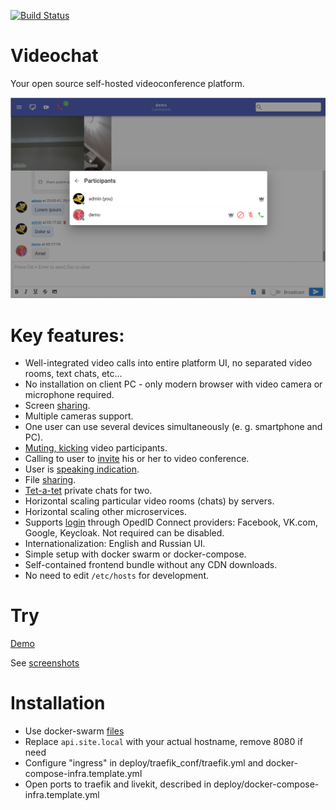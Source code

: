 [![Build Status](https://github.com/nkonev/videochat/workflows/CI%20jobs/badge.svg)](https://github.com/nkonev/videochat/actions)

# Videochat
Your open source self-hosted videoconference platform.

[![Chat image](./.screenshots/2_chat_participants_management.png)](./screenshots.md)

# Key features:
* Well-integrated video calls into entire platform UI, no separated video rooms, text chats, etc...
* No installation on client PC - only modern browser with video camera or microphone required.
* Screen [sharing](./screenshots.md#screen-sharing).
* Multiple cameras support.
* One user can use several devices simultaneously (e. g. smartphone and PC).
* [Muting, kicking](./screenshots.md#videoconference-and-participant-management) video participants.
* Calling to user to [invite](./screenshots.md#inviting-user-to-videoconference) his or her to video conference.
* User is [speaking indication](./screenshots.md#user-is-speaking-indication-green-nickname-and-microphone).
* File [sharing](./screenshots.md#chat-files).
* [Tet-a-tet](./screenshots.md#open-tet-a-tet-chat) private chats for two.
* Horizontal scaling particular video rooms (chats) by servers.
* Horizontal scaling other microservices.
* Supports [login](./screenshots.md#login) through OpedID Connect providers: Facebook, VK.com, Google, Keycloak. Not required can be disabled.
* Internationalization: English and Russian UI.
* Simple setup with docker swarm or docker-compose.
* Self-contained frontend bundle without any CDN downloads.
* No need to edit `/etc/hosts` for development.

# Try
[Demo](https://chat.nkonev.name/)

See [screenshots](./screenshots.md)

# Installation
* Use docker-swarm [files](./deploy)
* Replace `api.site.local` with your actual hostname, remove 8080 if need
* Configure "ingress" in deploy/traefik_conf/traefik.yml and docker-compose-infra.template.yml
* Open ports to traefik and livekit, described in deploy/docker-compose-infra.template.yml
